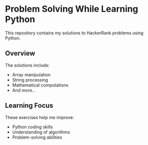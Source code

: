 # Problem Solving While Learning Python

This repository contains my solutions to HackerRank problems using Python.

## Overview

The solutions include:
- Array manipulation
- String processing
- Mathematical computations
- And more...

## Learning Focus

These exercises help me improve:
- Python coding skills
- Understanding of algorithms
- Problem-solving abilities